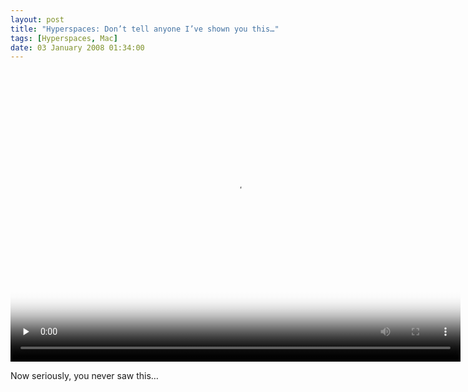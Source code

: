```yaml
---
layout: post
title: "Hyperspaces: Don’t tell anyone I’ve shown you this…"
tags: [Hyperspaces, Mac]
date: 03 January 2008 01:34:00
---
```


<video width="720" height="466" poster="http://static.tonyarnold.com/hs_web-poster-1306154058.jpg" controls="yes" preload="none" class="widescreen">
  <source src="http://static.tonyarnold.com/hs_web-desktop-1306154069.m4v" type="video/mp4"></source>
</video>

Now seriously, you never saw this…
